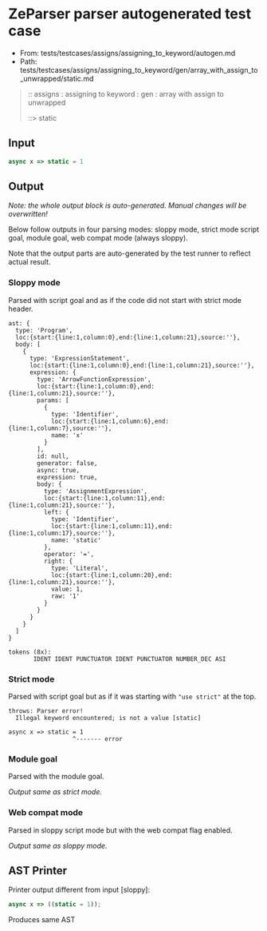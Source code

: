 # ZeParser parser autogenerated test case

- From: tests/testcases/assigns/assigning_to_keyword/autogen.md
- Path: tests/testcases/assigns/assigning_to_keyword/gen/array_with_assign_to_unwrapped/static.md

> :: assigns : assigning to keyword : gen : array with assign to unwrapped
>
> ::> static

## Input


`````js
async x => static = 1
`````

## Output

_Note: the whole output block is auto-generated. Manual changes will be overwritten!_

Below follow outputs in four parsing modes: sloppy mode, strict mode script goal, module goal, web compat mode (always sloppy).

Note that the output parts are auto-generated by the test runner to reflect actual result.

### Sloppy mode

Parsed with script goal and as if the code did not start with strict mode header.

`````
ast: {
  type: 'Program',
  loc:{start:{line:1,column:0},end:{line:1,column:21},source:''},
  body: [
    {
      type: 'ExpressionStatement',
      loc:{start:{line:1,column:0},end:{line:1,column:21},source:''},
      expression: {
        type: 'ArrowFunctionExpression',
        loc:{start:{line:1,column:0},end:{line:1,column:21},source:''},
        params: [
          {
            type: 'Identifier',
            loc:{start:{line:1,column:6},end:{line:1,column:7},source:''},
            name: 'x'
          }
        ],
        id: null,
        generator: false,
        async: true,
        expression: true,
        body: {
          type: 'AssignmentExpression',
          loc:{start:{line:1,column:11},end:{line:1,column:21},source:''},
          left: {
            type: 'Identifier',
            loc:{start:{line:1,column:11},end:{line:1,column:17},source:''},
            name: 'static'
          },
          operator: '=',
          right: {
            type: 'Literal',
            loc:{start:{line:1,column:20},end:{line:1,column:21},source:''},
            value: 1,
            raw: '1'
          }
        }
      }
    }
  ]
}

tokens (8x):
       IDENT IDENT PUNCTUATOR IDENT PUNCTUATOR NUMBER_DEC ASI
`````

### Strict mode

Parsed with script goal but as if it was starting with `"use strict"` at the top.

`````
throws: Parser error!
  Illegal keyword encountered; is not a value [static]

async x => static = 1
                  ^------- error
`````


### Module goal

Parsed with the module goal.

_Output same as strict mode._

### Web compat mode

Parsed in sloppy script mode but with the web compat flag enabled.

_Output same as sloppy mode._

## AST Printer

Printer output different from input [sloppy]:

````js
async x => ((static = 1));
````

Produces same AST
